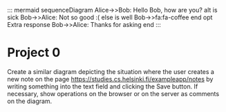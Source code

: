 ::: mermaid
sequenceDiagram
    Alice->>Bob: Hello Bob, how are you?
    alt is sick
        Bob->>Alice: Not so good :(
    else is well
        Bob->>fa:fa-coffee
    end
    opt Extra response
        Bob->>Alice: Thanks for asking
    end
:::

# Project 0
Create a similar diagram depicting the situation where the user creates a new note on the page https://studies.cs.helsinki.fi/exampleapp/notes by writing something into the text field and clicking the Save button. If necessary, show operations on the browser or on the server as comments on the diagram.